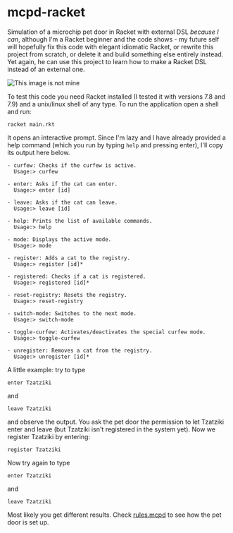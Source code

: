 # mcpd-racket
Simulation of a microchip pet door in Racket with external DSL *because I can*, although I'm a Racket beginner and the code shows - my future self will hopefully fix this code with elegant idiomatic Racket, or rewrite this project from scratch, or delete it and build something else entirely instead. Yet again, he can use this project to learn how to make a Racket DSL instead of an external one.

![This image is not mine](https://www.dougsartgallery.com/images/xASCII-cat-kitten-1-mmmm.gif.pagespeed.ic.hdGGZj0vgJ.webp)

To test this code you need Racket installed (I tested it with versions 7.8 and 7.9) and a unix/linux shell of any type. To run the application open a shell and run:
````shell
racket main.rkt
````
It opens an interactive prompt. Since I'm lazy and I have already provided a help command (which you run by typing ``help`` and pressing enter), I'll copy its output here below.

~~~~
- curfew: Checks if the curfew is active.
  Usage:> curfew

- enter: Asks if the cat can enter.
  Usage:> enter [id]

- leave: Asks if the cat can leave.
  Usage:> leave [id]

- help: Prints the list of available commands.
  Usage:> help

- mode: Displays the active mode.
  Usage:> mode

- register: Adds a cat to the registry.
  Usage:> register [id]*

- registered: Checks if a cat is registered.
  Usage:> registered [id]*

- reset-registry: Resets the registry.
  Usage:> reset-registry

- switch-mode: Switches to the next mode.
  Usage:> switch-mode

- toggle-curfew: Activates/deactivates the special curfew mode.
  Usage:> toggle-curfew

- unregister: Removes a cat from the registry.
  Usage:> unregister [id]*
~~~~

A little example: try to type
~~~~
enter Tzatziki
~~~~
and
~~~~
leave Tzatziki
~~~~
and observe the output. You ask the pet door the permission to let Tzatziki enter and leave (but Tzatziki isn't registered in the system yet).
Now we register Tzatziki by entering:
~~~~
register Tzatziki
~~~~
Now try again to type
~~~~
enter Tzatziki
~~~~
and
~~~~
leave Tzatziki
~~~~
Most likely you get different results. Check [rules.mcpd](src/rules.mcpd) to see how the pet door is set up.
